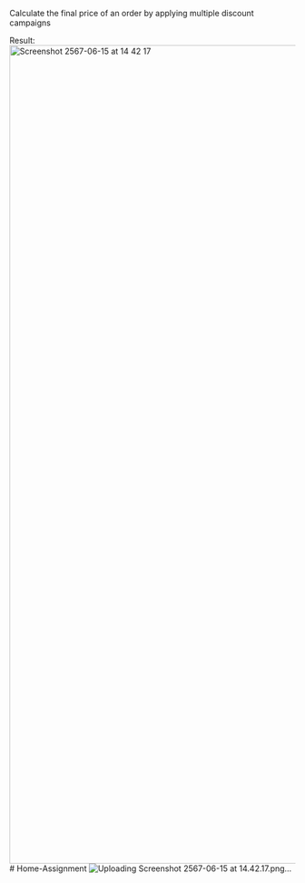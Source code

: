 Calculate the final price of an order by applying multiple discount campaigns

Result:
<img width="1440" alt="Screenshot 2567-06-15 at 14 42 17" src="https://github.com/NIGHTHWTNK/Home-Assignment/assets/57031256/fc5975e7-cfac-49f5-b661-15e05c222991"># Home-Assignment
![Uploading Screenshot 2567-06-15 at 14.42.17.png…]()

